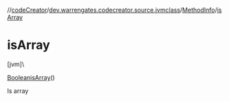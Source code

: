 //[codeCreator](../../../index.md)/[dev.warrengates.codecreator.source.jvmclass](../index.md)/[MethodInfo](index.md)/[isArray](is-array.md)

# isArray

[jvm]\

[Boolean](https://docs.oracle.com/javase/8/docs/api/java/lang/Boolean.html)[isArray](is-array.md)()

Is array
